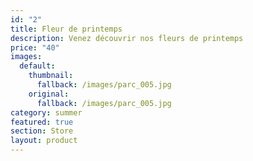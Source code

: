 ```yaml
---
id: "2"
title: Fleur de printemps
description: Venez découvrir nos fleurs de printemps
price: "40"
images:
  default:
    thumbnail:
      fallback: /images/parc_005.jpg
    original:
      fallback: /images/parc_005.jpg
category: summer
featured: true
section: Store
layout: product
---
```

